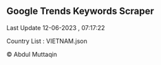 

## Google Trends Keywords Scraper 
 
Last Update 12-06-2023 , 07:17:22

Country List :
VIETNAM.json



© Abdul Muttaqin 
